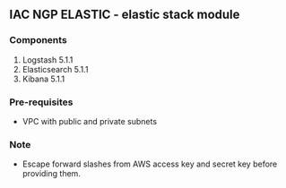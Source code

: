 ## IAC NGP ELASTIC - elastic stack module

### Components
1. Logstash 5.1.1
2. Elasticsearch 5.1.1
3. Kibana 5.1.1

### Pre-requisites
- VPC with public and private subnets

### Note
- Escape forward slashes from AWS access key and secret key before providing them.
